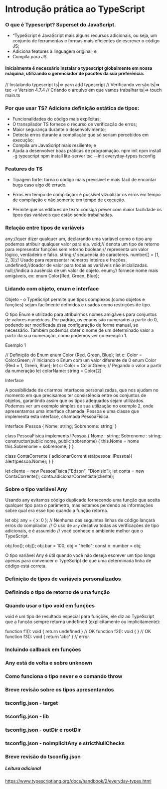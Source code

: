 # Introdução prática ao TypeScript


### O que é Typescript? Superset do JavaScript.

- “TypeScript é JavaScript mais alguns recursos adicionais, ou seja, um conjunto de ferramentas e formas mais eficientes de escrever o código JS;
- Adiciona features à linguagem original; e
- Compila para JS.

#### Inicialmente é necessário instalar o typescript globalmente em nossa máquina, utilizando o gerenciador de pacotes da sua preferência.

// Instalando typescript
ts|⇒ yarn add typescript
// Verificando versão
ts|⇒ tsc -v
Version 4.7.4
// Criando o arquivo em que vamos trabalhar
ts|⇒ touch main.ts

### Por que usar TS? Adiciona definição estática de tipos:

- Funcionalidades do código mais explícitas;
- O transpilador TS fornece o recurso de verificação de erros;
- Maior segurança durante o desenvolvimento;
- Detecta erros durante a compilação que só seriam percebidos em execução;
- Compila um JavaScript mais resiliente; e
- Ajuda a desenvolver boas práticas de programação.
npm init
npm install -g typescript
npm install lite-server
tsc --init
everyday-types
tsconfig

### Features do TS

- Tipagem forte: torna o código mais previsível e mais fácil de encontar bugs caso algo dê errado.

- Erros em tempo de compilação: é possível vizualizar os erros em tempo de compilação e não somente em tempo de execução.

- Permite que os editores de texto consiga prever com maior facilidade os tipos das variáveis que estão sendo trabalhadas.

### Relação entre tipos de variáveis

any;//quer dizer qualquer um, declarando uma variável como o tipo any podemos atribuir qualquer valor para ela.
void;// denota um tipo de retorno para representar funções sem retorno
boolean;// representa um valor lógico, verdadeiro e falso.
string;// sequencia de caracteres.
number[] = [1, 2, 3];// Usado para representar números inteiros e frações.
undefined;//doador de valor para todas as variáveis ​​não inicializadas.
null;//indica a ausência de um valor de objeto.
enum;// fornece nome mais amigáveis, ex: enum Color{Red, Green, Blue};


### Lidando com objeto, enum e interface

Objeto - o TypeScript permite que tipos complexos (como objetos e funções) sejam facilmente definidos e usados ​​como restrições de tipo.

O tipo Enum é utilizado para atribuirmos nomes amigáveis para conjuntos de valores numéricos. Por padrão, os enums são numerados a partir do 0, podendo ser modificada essa configuração de forma manual, se necessário. Também podemos obter o nome de um determinado valor a partir da sua numeração, como podemos ver no exemplo 1.

Exemplo 1

// Definição do Enum
enum Color {Red, Green, Blue};
let c: Color = Color.Green;
// Iniciando o Enum com um valor diferente de 0
enum Color {Red = 1, Green, Blue};
let c: Color = Color.Green;
// Pegando o valor a partir da numeração
let colorName: string = Color[2]

Interface

A possibilidade de criarmos interfaces personalizadas, que nos ajudam no momento em que precisamos ter consistência entre os conjuntos de objetos, garantindo assim que os tipos adequados sejam utilizados. Podemos ver um exemplo simples de sua utilização no exemplo 2, onde apresentamos uma interface chamada IPessoa e uma classe que implementa esta interface, chamada PessoaFisica.

interface IPessoa {
    Nome: string;
    Sobrenome: string;
}

class PessoaFisica implements IPessoa {
   Nome : string;
   Sobrenome : string;
   constructor(public nome, public sobrenome) {
       this.Nome = nome
        this.Sobrenome = sobrenome;
   }
}

class ContaCorrente {
    adicionarCorrentista(pessoa: IPessoa){
        alert(pessoa.Nome);
    }
}

let cliente = new PessoaFisica("Edson", "Dionisio");
let conta = new ContaCorrente();
conta.adicionarCorrentista(cliente);

### Sobre o tipo variável Any

Usando any evitamos código duplicado fornecendo uma função que aceita qualquer tipo para o parâmetro, mas estamos perdendo as informações sobre qual era esse tipo quando a função retorna.



let obj: any = { x: 0 };
// Nenhuma das seguintes linhas de código lançará erros do compilador.
// O uso de `any` desativa todas as verificações de tipo adicionais, e é assumido
// você conhece o ambiente melhor que o TypeScript.

obj.foo();
obj();
obj.bar = 100;
obj = "hello";
const n: number = obj;

O tipo variável Any é útil quando você não deseja escrever um tipo longo apenas para convencer o TypeScript de que uma determinada linha de código está correta.


### Definição de tipos de variáveis personalizados

### Definindo o tipo de retorno de uma função

### Quando usar  o tipo void em funções


void é um tipo de resultado especial para funções, ele diz ao TypeScript que a função sempre retorna undefined (explicitamente ou implicitamente):

function f1(): void { return undefined } // OK
function f2(): void { } // OK
function f3(): void { return 'abc' } // error

### Incluindo callback em funções

### Any está de volta e sobre unknown

### Como funciona o tipo never e o comando throw

### Breve revisão sobre os tipos apresentandos

### tsconfig.json - target

### tsconfig.json - lib

### tsconfig.json - outDir e rootDir

### tsconfig.json - nolmplicitAny e strictNullChecks

### Breve revisão do tsconfig.json

##### Leitura adicional

https://www.typescriptlang.org/docs/handbook/2/everyday-types.html
